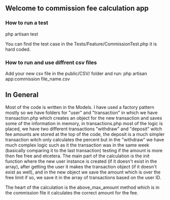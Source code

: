 ## Welcome to commission fee calculation app

### How to run a test
php artisan test

You can find the test case in the Tests/Feature/CommissionTest.php it is hard coded.

### How to run and use diffrent csv files
Add your new csv file in the public/CSV/ folder and run:
php artisan app:commission file_name.csv

## In General

Most of the code is written in the Models. I have used a factory pattern mostly so we have folders for "user" and "transaction" in which we have transaction.php which creates an object for the new transaction and saves some of the information in memory, in transactions.php most of the logic is placed, we have two different transactions "withdraw" and "deposit" witch fee amounts are stored at the top of the code, the deposit is a much simpler transaction witch only calculates the percent but in the "withdraw" we have much complex logic such as it the transaction was in the same week (basically comparing it to the last transaction) testing if the amount is more then fee free and etcetera. The main part of the calculation is the init function where the new user instance is created (if it doesn't exist in the array), after getting the user it makes the transaction object (if it doesn't exist as well), and in the new object we save the amount which is over the free limit if so, we save it in the array of transactions based on the user ID. 

The heart of the calculation is the above_max_amount method which is in the commission file it calculates the correct amount for the fee.
